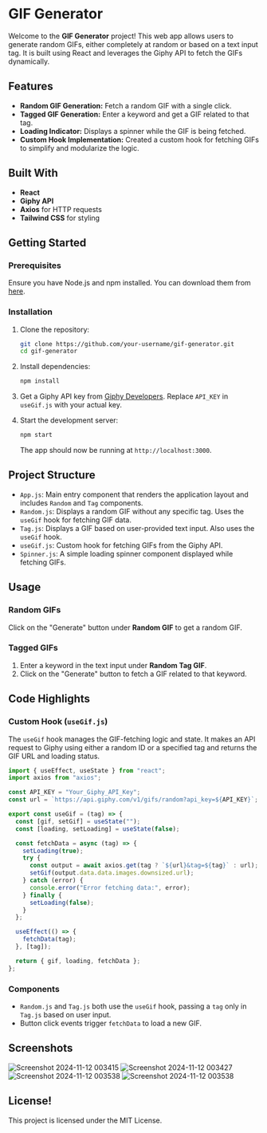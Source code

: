 # GIF Generator

Welcome to the **GIF Generator** project! This web app allows users to generate random GIFs, either completely at random or based on a text input tag. It is built using React and leverages the Giphy API to fetch the GIFs dynamically.

## Features

- **Random GIF Generation:** Fetch a random GIF with a single click.
- **Tagged GIF Generation:** Enter a keyword and get a GIF related to that tag.
- **Loading Indicator:** Displays a spinner while the GIF is being fetched.
- **Custom Hook Implementation:** Created a custom hook for fetching GIFs to simplify and modularize the logic.

## Built With

- **React**
- **Giphy API**
- **Axios** for HTTP requests
- **Tailwind CSS** for styling

## Getting Started

### Prerequisites

Ensure you have Node.js and npm installed. You can download them from [here](https://nodejs.org/).

### Installation

1. Clone the repository:

   ```bash
   git clone https://github.com/your-username/gif-generator.git
   cd gif-generator
   ```

2. Install dependencies:

   ```bash
   npm install
   ```

3. Get a Giphy API key from [Giphy Developers](https://developers.giphy.com/). Replace `API_KEY` in `useGif.js` with your actual key.

4. Start the development server:

   ```bash
   npm start
   ```

   The app should now be running at `http://localhost:3000`.

## Project Structure

- `App.js`: Main entry component that renders the application layout and includes `Random` and `Tag` components.
- `Random.js`: Displays a random GIF without any specific tag. Uses the `useGif` hook for fetching GIF data.
- `Tag.js`: Displays a GIF based on user-provided text input. Also uses the `useGif` hook.
- `useGif.js`: Custom hook for fetching GIFs from the Giphy API.
- `Spinner.js`: A simple loading spinner component displayed while fetching GIFs.

## Usage

### Random GIFs
Click on the "Generate" button under **Random GIF** to get a random GIF.

### Tagged GIFs
1. Enter a keyword in the text input under **Random Tag GIF**.
2. Click on the "Generate" button to fetch a GIF related to that keyword.

## Code Highlights

### Custom Hook (`useGif.js`)

The `useGif` hook manages the GIF-fetching logic and state. It makes an API request to Giphy using either a random ID or a specified tag and returns the GIF URL and loading status.

```javascript
import { useEffect, useState } from "react";
import axios from "axios";

const API_KEY = "Your_Giphy_API_Key";
const url = `https://api.giphy.com/v1/gifs/random?api_key=${API_KEY}`;

export const useGif = (tag) => {
  const [gif, setGif] = useState("");
  const [loading, setLoading] = useState(false);

  const fetchData = async (tag) => {
    setLoading(true);
    try {
      const output = await axios.get(tag ? `${url}&tag=${tag}` : url);
      setGif(output.data.data.images.downsized.url);
    } catch (error) {
      console.error("Error fetching data:", error);
    } finally {
      setLoading(false);
    }
  };

  useEffect(() => {
    fetchData(tag);
  }, [tag]);

  return { gif, loading, fetchData };
};
```

### Components

- `Random.js` and `Tag.js` both use the `useGif` hook, passing a `tag` only in `Tag.js` based on user input.
- Button click events trigger `fetchData` to load a new GIF.

## Screenshots

![Screenshot 2024-11-12 003415](https://github.com/user-attachments/assets/51867120-c2e1-447e-9093-f227dd0f8a5f)
![Screenshot 2024-11-12 003427](https://github.com/user-attachments/assets/aff35a66-e7ec-479a-8716-b16f649e733b)
![Screenshot 2024-11-12 003538](https://github.com/user-attachments/assets/a02e374d-5440-4fb5-abb6-5ad5e135e07f)
![Screenshot 2024-11-12 003538](https://github.com/user-attachments/assets/64c96b07-1a47-4fc6-8299-9d527eecbb1a)

## License!


This project is licensed under the MIT License.
